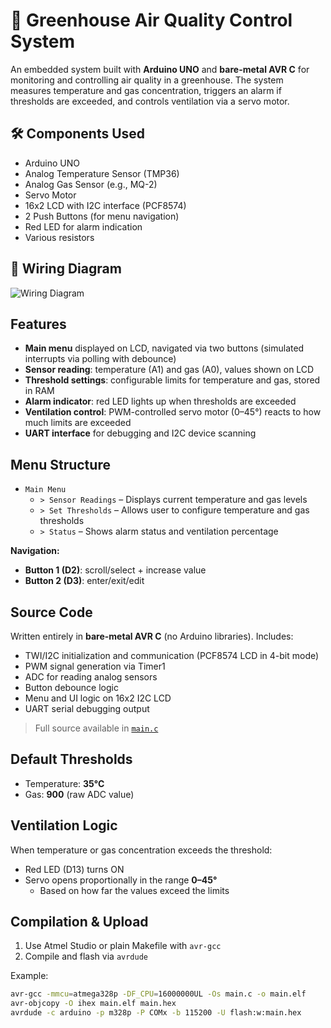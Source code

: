 
# 🌿 Greenhouse Air Quality Control System

An embedded system built with **Arduino UNO** and **bare-metal AVR C** for monitoring and controlling air quality in a greenhouse. The system measures temperature and gas concentration, triggers an alarm if thresholds are exceeded, and controls ventilation via a servo motor.

## 🛠 Components Used

- Arduino UNO
- Analog Temperature Sensor (TMP36)
- Analog Gas Sensor (e.g., MQ-2)
- Servo Motor
- 16x2 LCD with I2C interface (PCF8574)
- 2 Push Buttons (for menu navigation)
- Red LED for alarm indication
- Various resistors

## 🔌 Wiring Diagram

![Wiring Diagram](./1f9fcc9f-82f5-4473-89e5-70d27542ffe1.png)

## Features

- **Main menu** displayed on LCD, navigated via two buttons (simulated interrupts via polling with debounce)
- **Sensor reading**: temperature (A1) and gas (A0), values shown on LCD
- **Threshold settings**: configurable limits for temperature and gas, stored in RAM
- **Alarm indicator**: red LED lights up when thresholds are exceeded
- **Ventilation control**: PWM-controlled servo motor (0–45°) reacts to how much limits are exceeded
- **UART interface** for debugging and I2C device scanning

## Menu Structure

- `Main Menu`
  - `> Sensor Readings` – Displays current temperature and gas levels
  - `> Set Thresholds` – Allows user to configure temperature and gas thresholds
  - `> Status` – Shows alarm status and ventilation percentage

**Navigation:**
- **Button 1 (D2)**: scroll/select + increase value
- **Button 2 (D3)**: enter/exit/edit

## Source Code

Written entirely in **bare-metal AVR C** (no Arduino libraries). Includes:

- TWI/I2C initialization and communication (PCF8574 LCD in 4-bit mode)
- PWM signal generation via Timer1
- ADC for reading analog sensors
- Button debounce logic
- Menu and UI logic on 16x2 I2C LCD
- UART serial debugging output

> Full source available in [`main.c`](main.c)

## Default Thresholds

- Temperature: **35°C**
- Gas: **900** (raw ADC value)

## Ventilation Logic

When temperature or gas concentration exceeds the threshold:
- Red LED (D13) turns ON
- Servo opens proportionally in the range **0–45°**
  - Based on how far the values exceed the limits

## Compilation & Upload

1. Use Atmel Studio or plain Makefile with `avr-gcc`
2. Compile and flash via `avrdude`

Example:
```bash
avr-gcc -mmcu=atmega328p -DF_CPU=16000000UL -Os main.c -o main.elf
avr-objcopy -O ihex main.elf main.hex
avrdude -c arduino -p m328p -P COMx -b 115200 -U flash:w:main.hex
````




